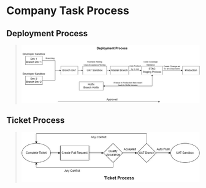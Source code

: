 # Company Task Process

## Deployment Process
>![Deployment Process](Assets/Deployment%20Process.jpg)

## Ticket Process
>![Ticket Process](Assets/Ticket%20Process.jpg)